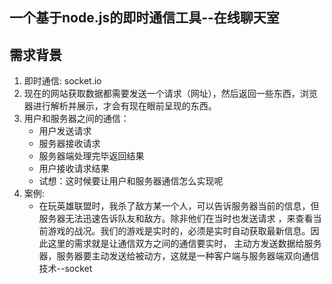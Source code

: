 ## 一个基于node.js的即时通信工具--在线聊天室

## 需求背景
1. 即时通信: socket.io
2. 现在的网站获取数据都需要发送一个请求（网址），然后返回一些东西，浏览器进行解析并展示，才会有现在眼前呈现的东西。
3. 用户和服务器之间的通信：
   * 用户发送请求
   * 服务器接收请求
   * 服务器端处理完毕返回结果
   * 用户接收请求结果
   * 试想：这时候要让用户和服务器通信怎么实现呢
4. 案例:
   * 在玩英雄联盟时，我杀了敌方某一个人，可以告诉服务器当前的信息，但服务器无法迅速告诉队友和敌方。除非他们在当时也发送请求
   ，来查看当前游戏的战况。我们的游戏是实时的，必须是实时自动获取最新信息。因此这里的需求就是让通信双方之间的通信要实时，
   主动方发送数据给服务器，服务器要主动发送给被动方，这就是一种客户端与服务器端双向通信技术--socket

